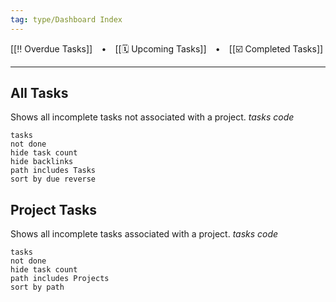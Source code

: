 ```yaml
---
tag: type/Dashboard Index 
---
```

[[‼️ Overdue Tasks]]  ⠀•⠀ [[🗓️ Upcoming Tasks]]  ⠀•⠀ [[☑️ Completed Tasks]]
  
---
## All Tasks
Shows all incomplete tasks not associated with a project.
*tasks code*
```
tasks
not done
hide task count
hide backlinks
path includes Tasks
sort by due reverse
```
## Project Tasks
Shows all incomplete tasks associated with a project.
*tasks code*
```
tasks
not done
hide task count
path includes Projects
sort by path
```